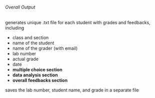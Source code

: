 ###### Overall Output 
generates unique .txt file for each student with grades and feedbacks, including
- class and section
- name of the student
- name of the grader (with email)
- lab number
- actual grade
- date
- **multiple choice section**
- **data analysis section**
- **overall feedbacks section**

saves the lab number, student name, and grade in a separate file
